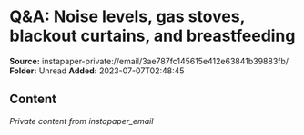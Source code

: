 # Q&A: Noise levels, gas stoves, blackout curtains, and breastfeeding

**Source:** instapaper-private://email/3ae787fc145615e412e63841b39883fb/
**Folder:** Unread
**Added:** 2023-07-07T02:48:45




## Content
*Private content from instapaper_email*
